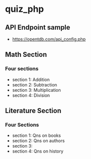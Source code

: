 # quiz_php

## API Endpoint sample
- https://opentdb.com/api_config.php

## Math Section
### Four sections
- section 1: Addition
- section 2: Subtraction
- section 3: Multiplication
- section 4: Division

## Literature Section
### Four Sections
- section 1: Qns on books
- section 2: Qns on authors
- section 3: 
- section 4: Qns on history

